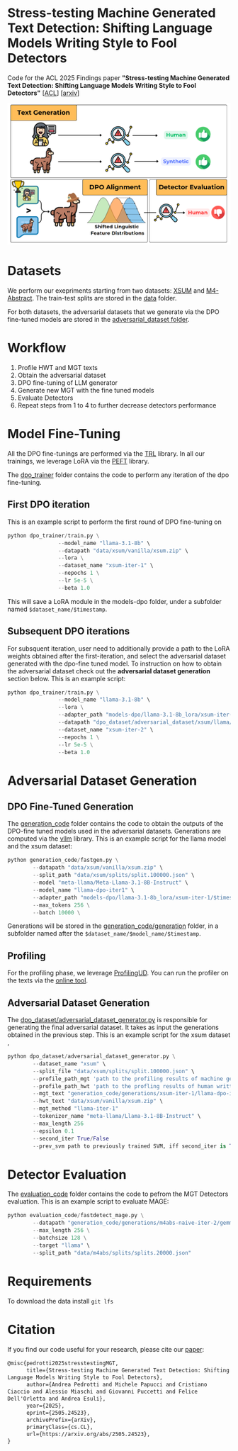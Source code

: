 # Stress-testing Machine Generated Text Detection: Shifting Language Models Writing Style to Fool Detectors

Code for the ACL 2025 Findings paper **"Stress-testing Machine Generated Text Detection: Shifting Language Models Writing Style to Fool Detectors"** \[[ACL](https://2025.aclweb.org/)\] \[[arxiv](https://arxiv.org/abs/2505.24523)\]

![StressTestingMGTDetectorsViaDPO](assets/Stress-testingMachineGeneratedTextDetection_graphical.png "Stress-testing Machine Generated Text Detection: Shifting Language Models Writing Style to Fool Detectors")

# Datasets
We perform our exepriments starting from two datasets: [XSUM](https://huggingface.co/datasets/EdinburghNLP/xsum) and [M4-Abstract](). The train-test splits are stored in the [data](data) folder.

For both datasets, the adversarial datasets that we generate via the DPO fine-tuned models are stored in the [adversarial_dataset folder](dpo_dataset/adversarial_dataset).

# Workflow

1. Profile HWT and MGT texts
2. Obtain the adversarial dataset
3. DPO fine-tuning of LLM generator
4. Generate new MGT with the fine tuned models
5. Evaluate Detectors
6. Repeat steps from 1 to 4 to further decrease detectors performance

# Model Fine-Tuning
All the DPO fine-tunings are performed via the [TRL](https://huggingface.co/docs/trl/index) library. In all our trainings, we leverage LoRA via the [PEFT](https://huggingface.co/docs/peft/en/index) library.

The [dpo_trainer](dpo_trainer) folder contains the code to perform any iteration of the dpo fine-tuning.

## First DPO iteration
This is an example script to perform the first round of DPO fine-tuning on 

```python
python dpo_trainer/train.py \
                --model_name "llama-3.1-8b" \
                --datapath "data/xsum/vanilla/xsum.zip" \
                --lora \
                --dataset_name "xsum-iter-1" \
                --nepochs 1 \
                --lr 5e-5 \
                --beta 1.0
```

This will save a LoRA module in the models-dpo folder, under a subfolder named `$dataset_name/$timestamp`.

## Subsequent DPO iterations
For subsquent iteration, user need to additionally provide a path to the LoRA weights obtained after the first-iteration, and select the adversarial dataset generated with the dpo-fine tuned model.
To instruction on how to obtain the adversarial dataset check out the **adversarial dataset generation** section below.
This is an example script:

```python
python dpo_trainer/train.py \
                --model_name "llama-3.1-8b" \
                --lora \
                --adapter_path "models-dpo/llama-3.1-8b_lora/xsum-iter-1/$timestamp" \
                --datapath "dpo_dataset/adversarial_dataset/xsum/llama/adversarial_dpo_dataset.json" \
                --dataset_name "xsum-iter-2" \
                --nepochs 1 \
                --lr 5e-5 \
                --beta 1.0
```


# Adversarial Dataset Generation

## DPO Fine-Tuned Generation
The [generation_code](generation_code) folder contains the code to obtain the outputs of the DPO-fine tuned models used in the adversarial datasets. Generations are computed via the [vllm](https://docs.vllm.ai/en/stable/) library. This is an example script for the llama model and the xsum dataset:

```python
python generation_code/fastgen.py \
        --datapath "data/xsum/vanilla/xsum.zip" \
        --split_path "data/xsum/splits/split.100000.json" \
        --model "meta-llama/Meta-Llama-3.1-8B-Instruct" \
        --model_name "llama-dpo-iter1" \
        --adapter_path "models-dpo/llama-3.1-8b_lora/xsum-iter-1/$timestamp" \
        --max_tokens 256 \
        --batch 10000 \
```

Generations will be stored in the [generation_code/generation](generation_code/generations) folder, in a subfolder named after the `$dataset_name/$model_name/$timestamp`.

## Profiling
For the profiling phase, we leverage [ProfilingUD](https://aclanthology.org/2020.lrec-1.883/). You can run the profiler on the texts via the [online tool](http://linguistic-profiling.italianlp.it/).

## Adversarial Dataset Generation
The [dpo_dataset/adversarial_dataset_generator.py](dpo_dataset/adversarial_dataset_generator.py) is responsible for generating the final adversarial dataset. It takes as input the generations obtained in the previous step.
This is an example script for the xsum dataset ,

```python
python dpo_dataset/adversarial_dataset_generator.py \
        --dataset_name "xsum" \
        --split_file "data/xsum/splits/split.100000.json" \
        --profile_path_mgt 'path to the profiling results of machine generated texts' \
        --profile_path_hwt 'path to the profling results of human written texts' \
        --mgt_text "generation_code/generations/xsum-iter-1/llama-dpo-iter1/0130-2348/generations-0203_1752.json" \
        --hwt_text "data/xsum/vanilla/xsum.zip" \
        --mgt_method "llama-iter-1"
        --tokenizer_name "meta-llama/Llama-3.1-8B-Instruct" \
        --max_length 256
        --epsilon 0.1
        --second_iter True/False
        --prev_svm path to previously trained SVM, iff second_iter is True
```

# Detector Evaluation
The [evaluation_code](evaluation_code) folder contains the code to pefrom the MGT Detectors evaluation.
This is an example script to evaluate MAGE:

```python
python evaluation_code/fastdetect_mage.py \
        --datapath "generation_code/generations/m4abs-naive-iter-2/gemma-dpo-iter2/0211-1226/generations-testset-0211_1652.json" \
        --max_length 256 \
        --batchsize 128 \
        --target "llama" \  
        --split_path "data/m4abs/splits/splits.20000.json"
```

# Requirements

To download the data install  `git lfs`

# Citation

If you find our code useful for your research, please cite our [paper](https://arxiv.org/abs/2505.24523):

```
@misc{pedrotti2025stresstestingMGT,
      title={Stress-testing Machine Generated Text Detection: Shifting Language Models Writing Style to Fool Detectors}, 
      author={Andrea Pedrotti and Michele Papucci and Cristiano Ciaccio and Alessio Miaschi and Giovanni Puccetti and Felice Dell'Orletta and Andrea Esuli},
      year={2025},
      eprint={2505.24523},
      archivePrefix={arXiv},
      primaryClass={cs.CL},
      url={https://arxiv.org/abs/2505.24523}, 
}